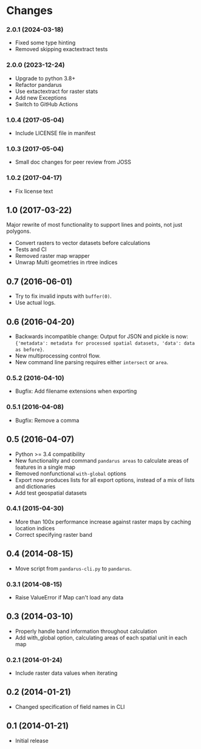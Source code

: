 # Changes

### 2.0.1 (2024-03-18)

- Fixed some type hinting
- Removed skipping exactextract tests

### 2.0.0 (2023-12-24)

- Upgrade to python 3.8+
- Refactor pandarus
- Use extactextract for raster stats
- Add new Exceptions
- Switch to GitHub Actions

### 1.0.4 (2017-05-04)

- Include LICENSE file in manifest

### 1.0.3 (2017-05-04)

- Small doc changes for peer review from JOSS

### 1.0.2 (2017-04-17)

- Fix license text

## 1.0 (2017-03-22)

Major rewrite of most functionality to support lines and points, not just polygons.

- Convert rasters to vector datasets before calculations
- Tests and CI
- Removed raster map wrapper
- Unwrap Multi geometries in rtree indices

## 0.7 (2016-06-01)

- Try to fix invalid inputs with ``buffer(0)``.
- Use actual logs.

## 0.6 (2016-04-20)

- Backwards incompatible change: Output for JSON and pickle is now: ``{'metadata': metadata for processed spatial datasets, 'data': data as before}``.
- New multiprocessing control flow.
- New command line parsing requires either `intersect` or `area`.

### 0.5.2 (2016-04-10)

- Bugfix: Add filename extensions when exporting

### 0.5.1 (2016-04-08)

- Bugfix: Remove a comma

## 0.5 (2016-04-07)

- Python >= 3.4 compatibility
- New functionality and command `pandarus areas` to calculate areas of features in a single map
- Removed nonfunctional `with-global` options
- Export now produces lists for all export options, instead of a mix of lists and dictionaries
- Add test geospatial datasets

### 0.4.1 (2015-04-30)

- More than 100x performance increase against raster maps by caching location indices
- Correct specifying raster band

## 0.4 (2014-08-15)

- Move script from ``pandarus-cli.py`` to ``pandarus``.

### 0.3.1 (2014-08-15)

- Raise ValueError if Map can't load any data

## 0.3 (2014-03-10)

- Properly handle band information throughout calculation
- Add with_global option, calculating areas of each spatial unit in each map

### 0.2.1 (2014-01-24)

- Include raster data values when iterating

## 0.2 (2014-01-21)

- Changed specification of field names in CLI

## 0.1 (2014-01-21)

- Initial release
